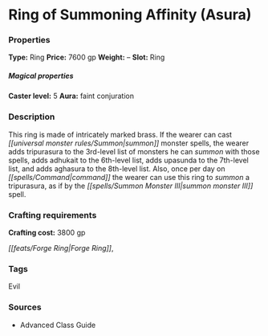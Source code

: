 ﻿---
Title: "Ring of Summoning Affinity (Asura)"
Type: "Ring"
Price: "7600 gp"
Weight: "–"
Slot: "Ring"
Caster level: "5"
Aura: "faint conjuration"
Description: |
  "This ring is made of intricately marked brass. If the wearer can cast _summon monster_ spells, the wearer adds tripurasura to the 3rd-level list of monsters he can summon with those spells, adds adhukait to the 6th-level list, adds upasunda to the 7th-level list, and adds aghasura to the 8th-level list. Also, once per day on command the wearer can use this ring to summon a tripurasura, as if by the _summon monster III_ spell."
Crafting cost: "3800 gp"
Sources: "['Advanced Class Guide']"
---

# Ring of Summoning Affinity (Asura)

### Properties

**Type:** Ring **Price:** 7600 gp **Weight:** – **Slot:** Ring

##### Magical properties

**Caster level:** 5 **Aura:** faint conjuration

### Description

This ring is made of intricately marked brass. If the wearer can cast _[[universal monster rules/Summon|summon]]_ monster spells, the wearer adds tripurasura to the 3rd-level list of monsters he can _summon_ with those spells, adds adhukait to the 6th-level list, adds upasunda to the 7th-level list, and adds aghasura to the 8th-level list. Also, once per day on _[[spells/Command|command]]_ the wearer can use this ring to _summon_ a tripurasura, as if by the _[[spells/Summon Monster III|summon monster III]]_ spell.

### Crafting requirements

**Crafting cost:** 3800 gp

_[[feats/Forge Ring|Forge Ring]]_,

### Tags

Evil

### Sources

* Advanced Class Guide